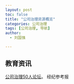 ```yaml
---
layout: post
toc: false
title: "公司治理资源概览"
categories: 公司治理
tags: [公司治理, 导航]
author:
  - 刘国强

---
```


## 教育资讯

[公司治理50人论坛](http://www.jjckb.cn/50peoplelt.htm)。
经纪参考报